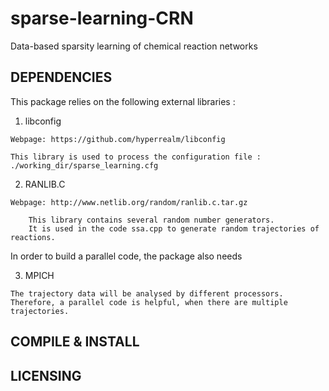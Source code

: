 # sparse-learning-CRN
Data-based sparsity learning of chemical reaction networks 


## DEPENDENCIES

This package relies on the following external libraries :
   
   1.	libconfig 

   	Webpage: https://github.com/hyperrealm/libconfig

   	This library is used to process the configuration file :  ./working_dir/sparse_learning.cfg

   2.	RANLIB.C  

   	Webpage: http://www.netlib.org/random/ranlib.c.tar.gz 

       	This library contains several random number generators. 	
       	It is used in the code ssa.cpp to generate random trajectories of reactions.

 In order to build a parallel code, the package also needs 
   
   3.  MPICH

	The trajectory data will be analysed by different processors. Therefore, a parallel code is helpful, when there are multiple trajectories.

## COMPILE & INSTALL

## LICENSING

